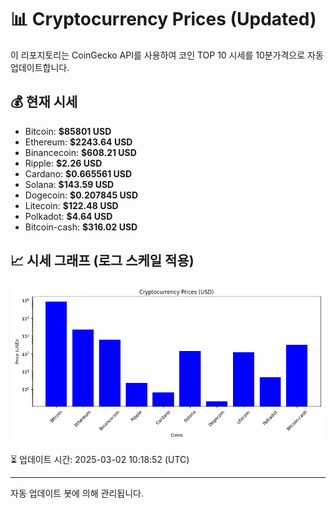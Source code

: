 
# 📊 Cryptocurrency Prices (Updated)

이 리포지토리는 CoinGecko API를 사용하여 코인 TOP 10 시세를 10분가격으로 자동 업데이트합니다.

## 💰 현재 시세
- Bitcoin: **$85801 USD**
- Ethereum: **$2243.64 USD**
- Binancecoin: **$608.21 USD**
- Ripple: **$2.26 USD**
- Cardano: **$0.665561 USD**
- Solana: **$143.59 USD**
- Dogecoin: **$0.207845 USD**
- Litecoin: **$122.48 USD**
- Polkadot: **$4.64 USD**
- Bitcoin-cash: **$316.02 USD**

## 📈 시세 그래프 (로그 스케일 적용)
![Crypto Prices](crypto_prices.png)

⏳ 업데이트 시간: 2025-03-02 10:18:52 (UTC)

---
자동 업데이트 봇에 의해 관리됩니다.

